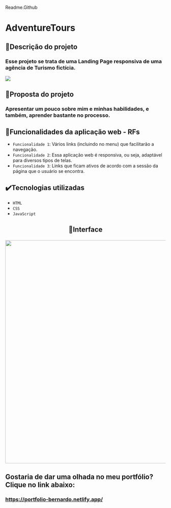 Readme.Github

# AdventureTours

## 📱Descrição do projeto
### Esse projeto se trata de uma Landing Page responsiva de uma agência de Turismo fictícia.

<img src="http://img.shields.io/static/v1?label=STATUS&message=CONCLUIDO&color=GREEN&style=for-the-badge"/>

## 🎯Proposta do projeto

### Apresentar um pouco sobre mim e minhas habilidades, e também, aprender bastante no processo.

## 🔨Funcionalidades da aplicação web - RFs

- `Funcionalidade 1`: Vários links (incluindo no menu) que facilitarão a navegação.
- `Funcionalidade 2`: Essa aplicação web é responsiva, ou seja, adaptável para diversos tipos de telas.
- `Funcionalidade 3`: Links que ficam ativos de acordo com a sessão da página que o usuário se encontra.

## ✔️Tecnologias utilizadas

- `HTML`
- `CSS`
- `JavaScript`

## <p align="center">📱Interface</p>

<p align="center">
<img src="images/Portfolio.png" width="700px" align="center">
</p>

## Gostaria de dar uma olhada no meu portfólio? Clique no link abaixo:
### https://portfolio-bernardo.netlify.app/
